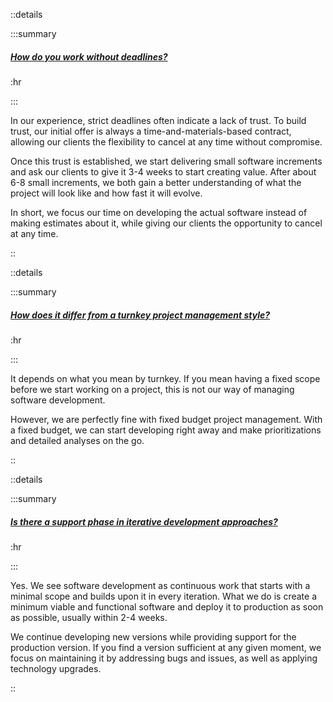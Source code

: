 ::details

:::summary

##### [How do you work without deadlines?]()

:hr

:::

In our experience, strict deadlines often indicate a lack of trust. To build
trust, our initial offer is always a time-and-materials-based contract, allowing
our clients the flexibility to cancel at any time without compromise.

Once this trust is established, we start delivering small software increments
and ask our clients to give it 3-4 weeks to start creating value. After about
6-8 small increments, we both gain a better understanding of what the project
will look like and how fast it will evolve.

In short, we focus our time on developing the actual software instead of making
estimates about it, while giving our clients the opportunity to cancel at any
time.

::

::details

:::summary

##### [How does it differ from a turnkey project management style?]()

:hr

:::

It depends on what you mean by turnkey. If you mean having a fixed scope before
we start working on a project, this is not our way of managing software
development.

However, we are perfectly fine with fixed budget project management. With a
fixed budget, we can start developing right away and make prioritizations and
detailed analyses on the go.

::

::details

:::summary

##### [Is there a support phase in iterative development approaches?]()

:hr

:::

Yes. We see software development as continuous work that starts with a minimal
scope and builds upon it in every iteration. What we do is create a minimum
viable and functional software and deploy it to production as soon as possible,
usually within 2-4 weeks.

We continue developing new versions while providing support for the production
version. If you find a version sufficient at any given moment, we focus on
maintaining it by addressing bugs and issues, as well as applying technology
upgrades.

::
